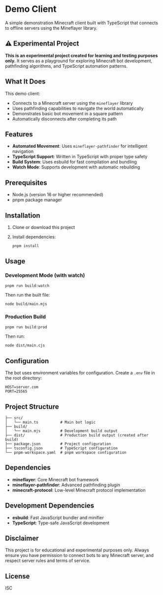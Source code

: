 # Demo Client

A simple demonstration Minecraft client built with TypeScript that connects to offline servers using the Mineflayer library.

## ⚠️ Experimental Project

**This is an experimental project created for learning and testing purposes only.** It serves as a playground for exploring Minecraft bot development, pathfinding algorithms, and TypeScript automation patterns.

## What It Does

This demo client:

- Connects to a Minecraft server using the `mineflayer` library
- Uses pathfinding capabilities to navigate the world automatically
- Demonstrates basic bot movement in a square pattern
- Automatically disconnects after completing its path

## Features

- **Automated Movement**: Uses `mineflayer-pathfinder` for intelligent navigation
- **TypeScript Support**: Written in TypeScript with proper type safety
- **Build System**: Uses esbuild for fast compilation and bundling
- **Watch Mode**: Supports development with automatic rebuilding

## Prerequisites

- Node.js (version 16 or higher recommended)
- pnpm package manager

## Installation

1. Clone or download this project
2. Install dependencies:

   ```bash
   pnpm install
   ```

## Usage

### Development Mode (with watch)

```bash
pnpm run build:watch
```

Then run the built file:

```bash
node build/main.mjs
```

### Production Build

```bash
pnpm run build:prod
```

Then run:

```bash
node dist/main.cjs
```

## Configuration

The bot uses environment variables for configuration. Create a `.env` file in the root directory:

```env
HOST=server.com
PORT=25565
```

## Project Structure

```text
├── src/
│   └── main.ts          # Main bot logic
├── build/
│   └── main.mjs         # Development build output
├── dist/                # Production build output (created after build)
├── package.json         # Project configuration
├── tsconfig.json        # TypeScript configuration
└── pnpm-workspace.yaml  # pnpm workspace configuration
```

## Dependencies

- **mineflayer**: Core Minecraft bot framework
- **mineflayer-pathfinder**: Advanced pathfinding plugin
- **minecraft-protocol**: Low-level Minecraft protocol implementation

## Development Dependencies

- **esbuild**: Fast JavaScript bundler and minifier
- **TypeScript**: Type-safe JavaScript development

## Disclaimer

This project is for educational and experimental purposes only. Always ensure you have permission to connect bots to any Minecraft server, and respect server rules and terms of service.

## License

ISC
